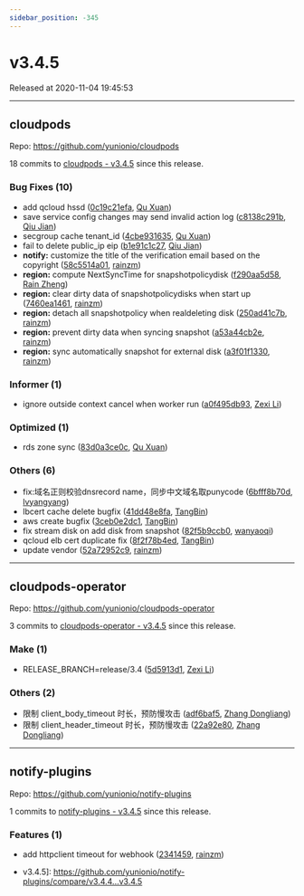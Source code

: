 ```yaml
---
sidebar_position: -345
---
```


# v3.4.5

Released at 2020-11-04 19:45:53

-----

## cloudpods

Repo: https://github.com/yunionio/cloudpods

18 commits to [cloudpods - v3.4.5](https://github.com/yunionio/cloudpods/compare/v3.4.4...v3.4.5) since this release.

### Bug Fixes (10)
- add qcloud hssd ([0c19c21efa](https://github.com/yunionio/cloudpods/commit/0c19c21efac6657f66ffb0216542c9c88f94a84a), [Qu Xuan](mailto:quxuan@yunionyun.com))
- save service config changes may send invalid action log ([c8138c291b](https://github.com/yunionio/cloudpods/commit/c8138c291b13ce5530694c2613cadfc2a011f526), [Qiu Jian](mailto:qiujian@yunionyun.com))
- secgroup cache tenant_id ([4cbe931635](https://github.com/yunionio/cloudpods/commit/4cbe93163581f5a28b2a4861b041801d7c7531e7), [Qu Xuan](mailto:quxuan@yunionyun.com))
- fail to delete public_ip eip ([b1e91c1c27](https://github.com/yunionio/cloudpods/commit/b1e91c1c27f78c158ca4519c61c5be93f83199c3), [Qiu Jian](mailto:qiujian@yunionyun.com))
- **notify:** customize the title of the verification email based on the copyright ([58c5514a01](https://github.com/yunionio/cloudpods/commit/58c5514a0163cd51e76f7566e246edeaaa3ed07e), [rainzm](mailto:mjoycarry@gmail.com))
- **region:** compute NextSyncTime for snapshotpolicydisk ([f290aa5d58](https://github.com/yunionio/cloudpods/commit/f290aa5d58c14faa9e3d58681f7b3ba2e849fd3f), [Rain Zheng](mailto:mjoycarry@gmail.com))
- **region:** clear dirty data of snapshotpolicydisks when start up ([7460ea1461](https://github.com/yunionio/cloudpods/commit/7460ea1461c7044efec7bd68635fc7ea37b505cf), [rainzm](mailto:mjoycarry@gmail.com))
- **region:** detach all snapshotpolicy when realdeleting disk ([250ad41c7b](https://github.com/yunionio/cloudpods/commit/250ad41c7b5f08776884f8ffce58ae003ecb808b), [rainzm](mailto:mjoycarry@gmail.com))
- **region:** prevent dirty data when syncing snapshot ([a53a44cb2e](https://github.com/yunionio/cloudpods/commit/a53a44cb2e1fc7cf137a787fc22f11030b368b11), [rainzm](mailto:mjoycarry@gmail.com))
- **region:** sync automatically snapshot for external disk ([a3f01f1330](https://github.com/yunionio/cloudpods/commit/a3f01f1330ff57b09aad8de085c98b3d71986d65), [rainzm](mailto:mjoycarry@gmail.com))

### Informer (1)
- ignore outside context cancel when worker run ([a0f495db93](https://github.com/yunionio/cloudpods/commit/a0f495db937d2d9027e3166ae86f46b0a749323c), [Zexi Li](mailto:zexi.li@qq.com))

### Optimized (1)
- rds zone sync ([83d0a3ce0c](https://github.com/yunionio/cloudpods/commit/83d0a3ce0c74c2de4f0a194427f3eb0b75881f98), [Qu Xuan](mailto:quxuan@yunionyun.com))

### Others (6)
- fix:域名正则校验dnsrecord name，同步中文域名取punycode ([6bfff8b70d](https://github.com/yunionio/cloudpods/commit/6bfff8b70df53215df3d15d96a3c6a0437183931), [lvyangyang](mailto:lvyangyang@yunion.cn))
- lbcert cache delete bugfix ([41dd48e8fa](https://github.com/yunionio/cloudpods/commit/41dd48e8fafae95a3001f155bd9d10b306ac7d78), [TangBin](mailto:tangbin@yunion.cn))
- aws create bugfix ([3ceb0e2dc1](https://github.com/yunionio/cloudpods/commit/3ceb0e2dc13f4afdb52b5db5915d2c1fe8357154), [TangBin](mailto:tangbin@yunion.cn))
- fix stream disk on add disk from snapshot ([82f5b9ccb0](https://github.com/yunionio/cloudpods/commit/82f5b9ccb0f0885c259e98b58126e3651da1b08d), [wanyaoqi](mailto:wanyaoqi@yunionyun.com))
- qcloud elb cert duplicate fix ([8f2f78b4ed](https://github.com/yunionio/cloudpods/commit/8f2f78b4ed97f62b24ff315187bb4f25c47f1d71), [TangBin](mailto:tangbin@yunion.cn))
- update vendor ([52a72952c9](https://github.com/yunionio/cloudpods/commit/52a72952c90289f8ea5d9af3240e3b6549e33581), [rainzm](mailto:mjoycarry@gmail.com))

-----

## cloudpods-operator

Repo: https://github.com/yunionio/cloudpods-operator

3 commits to [cloudpods-operator - v3.4.5](https://github.com/yunionio/cloudpods-operator/compare/v3.4.4...v3.4.5) since this release.

### Make (1)
- RELEASE_BRANCH=release/3.4 ([5d5913d1](https://github.com/yunionio/cloudpods-operator/commit/5d5913d1616b59b0f590380db4803cd14f782150), [Zexi Li](mailto:zexi.li@qq.com))

### Others (2)
- 限制 client_body_timeout 时长，预防慢攻击 ([adf6baf5](https://github.com/yunionio/cloudpods-operator/commit/adf6baf5b4b5e1fba97888d0356abf2eda5f58ae), [Zhang Dongliang](mailto:zhangdongliang@yunion.cn))
- 限制 client_header_timeout 时长，预防慢攻击 ([22a92e80](https://github.com/yunionio/cloudpods-operator/commit/22a92e80f9d70070bd4cdb36d103456ac7206fb0), [Zhang Dongliang](mailto:zhangdongliang@yunion.cn))

-----

## notify-plugins

Repo: https://github.com/yunionio/notify-plugins

1 commits to [notify-plugins - v3.4.5](https://github.com/yunionio/notify-plugins/compare/v3.4.4...v3.4.5) since this release.

### Features (1)
- add httpclient timeout for webhook ([2341459](https://github.com/yunionio/notify-plugins/commit/234145996084cfcefecefded5d4719b1a3b97a49), [rainzm](mailto:mjoycarry@gmail.com))

 - v3.4.5]: https://github.com/yunionio/notify-plugins/compare/v3.4.4...v3.4.5

